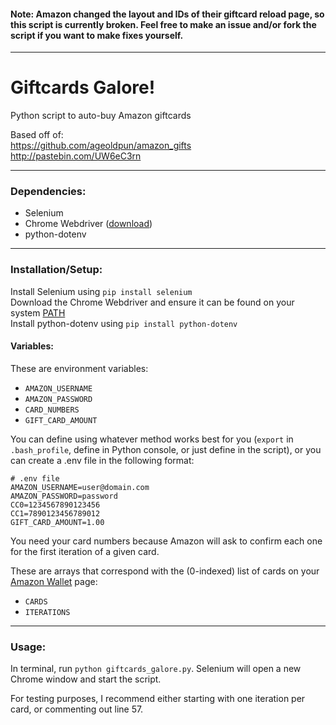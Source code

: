 #### Note: Amazon changed the layout and IDs of their giftcard reload page, so this script is currently broken. Feel free to make an issue and/or fork the script if you want to make fixes yourself.
---

# Giftcards Galore!
Python script to auto-buy Amazon giftcards

Based off of: </br>
https://github.com/ageoldpun/amazon_gifts
</br>
http://pastebin.com/UW6eC3rn

---

### Dependencies:
* Selenium
* Chrome Webdriver
  ([download](https://sites.google.com/a/chromium.org/chromedriver/downloads))
* python-dotenv

---

### Installation/Setup:
Install Selenium using `pip install selenium`</br>
Download the Chrome Webdriver and ensure it can be found on your system [PATH](http://en.wikipedia.org/wiki/PATH_%28variable%29)</br>
Install python-dotenv using `pip install python-dotenv`

#### Variables:
These are environment variables:

* `AMAZON_USERNAME`
* `AMAZON_PASSWORD`
* `CARD_NUMBERS`
* `GIFT_CARD_AMOUNT`

You can define using whatever method works
best for you (`export` in `.bash_profile`, define in Python console, or just
define in the script), or you can create a .env file in the following format:
```
# .env file
AMAZON_USERNAME=user@domain.com
AMAZON_PASSWORD=password
CC0=1234567890123456
CC1=7890123456789012
GIFT_CARD_AMOUNT=1.00
```

You need your card numbers because Amazon will ask to confirm each one for the
first iteration of a given card.

These are arrays that correspond with the (0-indexed) list of cards on your
[Amazon Wallet](https://www.amazon.com/gp/wallet) page:

* `CARDS`
* `ITERATIONS`

---

### Usage:

In terminal, run `python giftcards_galore.py`. Selenium will open a new Chrome
window and start the script.

For testing purposes, I recommend either starting with one iteration per card,
or commenting out line 57. 
